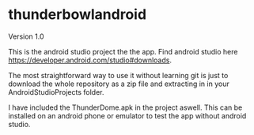 # thunderbowlandroid
Version 1.0

This is the android studio project the the app. Find android studio here https://developer.android.com/studio#downloads.

The most straightforward way to use it without learning git is just to download the whole repository as a zip file and extracting in in your AndroidStudioProjects folder.

I have included the ThunderDome.apk in the project aswell. This can be installed on an android phone or emulator to test the app without android studio.
